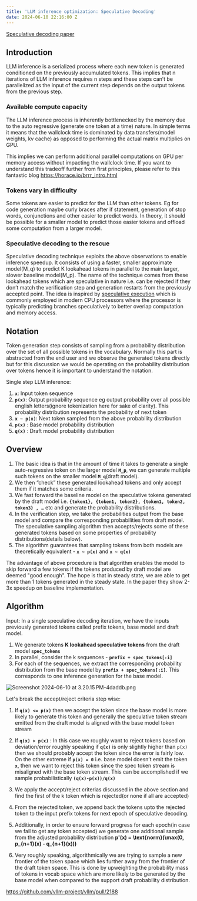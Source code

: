 ```yaml
---
title: 'LLM inference optimization: Speculative Decoding'
date: 2024-06-10 22:16:00 Z
---
```


[Speculative decoding paper](https://arxiv.org/pdf/2211.17192)

## Introduction

LLM inference is a serialized process where each new token is generated conditioned on the previously accumulated tokens. This implies that n iterations of LLM inference requires n steps and these steps can’t be parallelized as the input of the current step depends on the output tokens from the previous step. 

### Available compute capacity
The LLM inference process is inherently bottlenecked by the memory due to the auto regressive (generate one token at a time) nature. In simple terms it means that the wallclock time is dominated by data transfers(model weights, kv cache) as opposed to performing the actual matrix multiplies on GPU. 

This implies we can perform additional parallel computations on GPU per memory access without impacting the wallclock time.  If you want to understand this tradeoff further from first principles, please refer to this fantastic blog https://horace.io/brrr_intro.html

### Tokens vary in difficulty
Some tokens are easier to predict for the LLM than other tokens. Eg for code generation maybe curly braces after if statement, generation of stop words, conjunctions and other easier to predict words. In theory, it should be possible for a smaller model to predict those easier tokens and offload some computation from a larger model.

### Speculative decoding to the rescue
Speculative decoding technique exploits the above observations to enable inference speedup. It consists of using a faster, smaller approximate model(M_q) to predict K lookahead tokens in parallel to the main larger, slower baseline model(M_p). The name of the technique comes from these lookahead tokens which are speculative in nature i.e. can be rejected if they don’t match the verification step and generation restarts from the previously accepted point. The idea is inspired by [speculative execution](https://en.wikipedia.org/wiki/Speculative_execution#:~:text=Speculative%20execution%20is%20an%20optimization,known%20that%20it%20is%20needed.) which is commonly employed in modern CPU processors where the processor is typically predicting branches speculatively to better overlap computation and memory access. 

## Notation

Token generation step consists of sampling from a probability distribution over the set of all possible tokens in the vocabulary. Normally this part is abstracted from the end user and we observe the generated tokens directly but for this discussion we would be operating on the probability distribution over tokens hence it is important to understand the notation. 

Single step LLM inference: 
1. **`x`**: Input token sequence 
2. **`p(x)`**: Output probability sequence eg output probability over all possible english letters(ignore tokenization here for sake of clarity). This probability distribution represents the probability of next token 
3. **`x ~ p(x)`**: Next token sampled from the above probability distribution
4. **`p(x)`** : Base model probability distribution
5. **`q(x)`** : Draft model probability distribution

## Overview

1. The basic idea is that in the amount of time it takes to generate a single auto-regressive token on the larger model **`M_p`**, we can generate multiple such tokens on the smaller model **`M_q`**(draft model).
2. We then “check” these generated lookahead tokens and only accept them if it matches some criteria.  
4. We fast forward the baseline model on the speculative tokens generated by the draft model i.e. **`{token1}, {token1, token2}, {token1, token2, token3} , …`** etc  and generate the probability distributions. 
5. In the verification step, we take the probabilities output from the base model and compare the corresponding probabilities from draft model. The speculative sampling algorithm then accepts/rejects some of these generated tokens based on some properties of probability distributions(details below). 
6. The algorithm guarantees that sampling tokens from both models are theoretically equivalent - **`x ~ p(x)`** and **`x ~ q(x)`**

The advantage of above procedure is that algorithm enables the model to skip forward a few tokens if the tokens produced by draft model are deemed "good enough". The hope is that in steady state, we are able to get more than 1 tokens generated in the steady state. In the paper they show 2-3x speedup on baseline implementation. 

## Algorithm

Input: In a single speculative decoding iteration, we have the inputs previously generated tokens called prefix tokens, base model and draft model. 

1. We generate tokens **K lookahead speculative tokens** from the draft model **`spec_tokens`**
2. In parallel, consider the k sequences - **`prefix + spec_tokens[:i]`**
3. For each of the sequences, we extract the corresponding probability distribution from the base model by **`prefix + spec_tokens[:i]`**. This corresponds to one inference generation for the base model.


![Screenshot 2024-06-10 at 3.20.15 PM-4daddb.png](/uploads/Screenshot%202024-06-10%20at%203.20.15%E2%80%AFPM-4daddb.png)

Let's break the accept/reject criteria step wise:

1. If **`q(x) <= p(x)`** then we accept the token since the base model is more likely to generate this token and generally the speculative token stream emitted from the draft model is aligned with the base model token stream

2. If **`q(x) > p(x)`** : In this case we roughly want to reject tokens based on deviation/error roughly speaking if **`q(x)`** is only slightly higher than `p(x)` then we should probably accept the token since the error is fairly low. On the other extreme if **`p(x) = 0`** i.e. base model doesn’t emit the token **`x`**,  then we want to reject this token since the spec token stream is misaligned with the base token stream. This can be accomplished if we sample probabilistically **`(q(x)-p(x))/q(x)`**

3. We apply the accept/reject criterias discussed in the above section and find the first of the k token which is rejected(or none if all are accepted)

4. From the rejected token, we append back the tokens upto the rejected token to the input prefix tokens for next epoch of speculative decoding. 

5. Additionally, in order to ensure forward progress for each epoch(in case we fail to get any token accepted) we generate one additional sample from the adjusted probability distribution  **p'(x) = \text{norm}(\max(0, p_{n+1}(x) - q_{n+1}(x)))**

6. Very roughly speaking, algorithmically we are trying to sample a new frontier of the token space which lies further away from the frontier of the draft token space. This is done by upweighting the probability mass of tokens in vocab space which are more likely to be generated by the base model when compared to the support draft probability distribution.


https://github.com/vllm-project/vllm/pull/2188